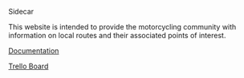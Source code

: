 Sidecar

This website is intended to provide the motorcycling community with information on local routes and their associated
points of interest.

[Documentation](https://github.com/Bio-JRMD-Capstone/Documentation)

[Trello Board](https://trello.com/invite/b/g8IkiLd9/7da26b38e9e5ceb8c4cef7c1eff43333/sidecar)
